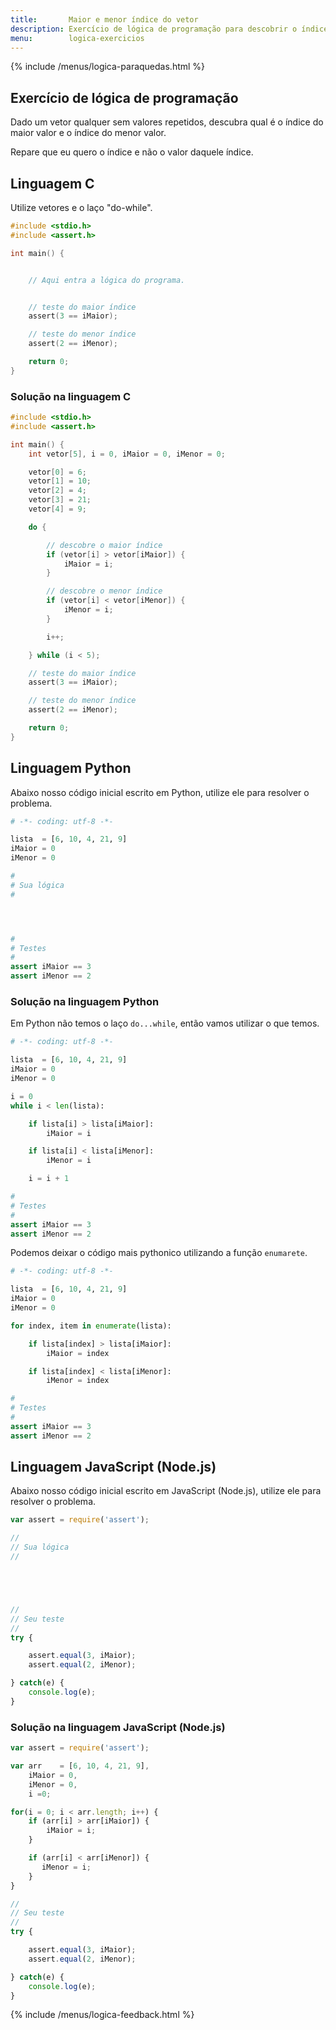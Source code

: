 ```yaml
---
title:       Maior e menor índice do vetor
description: Exercício de lógica de programação para descobrir o índice do maior e o menor valor do vetor.
menu:        logica-exercicios
---
```


{% include /menus/logica-paraquedas.html %}

Exercício de lógica de programação
---

Dado um vetor qualquer sem valores repetidos, descubra qual é o índice do maior valor e o índice do menor valor.

Repare que eu quero o índice e não o valor daquele índice.


Linguagem C
---

Utilize vetores e o laço "do-while".

```c
#include <stdio.h>
#include <assert.h>

int main() {


    // Aqui entra a lógica do programa.


    // teste do maior índice
    assert(3 == iMaior);

    // teste do menor índice
    assert(2 == iMenor);

    return 0;
}
```


### Solução na linguagem C

```c
#include <stdio.h>
#include <assert.h>

int main() {
    int vetor[5], i = 0, iMaior = 0, iMenor = 0;

    vetor[0] = 6;
    vetor[1] = 10;
    vetor[2] = 4;
    vetor[3] = 21;
    vetor[4] = 9;

    do {

        // descobre o maior índice
        if (vetor[i] > vetor[iMaior]) {
            iMaior = i;
        }

        // descobre o menor índice
        if (vetor[i] < vetor[iMenor]) {
            iMenor = i;
        }

        i++;

    } while (i < 5);

    // teste do maior índice
    assert(3 == iMaior);

    // teste do menor índice
    assert(2 == iMenor);

    return 0;
}
```




Linguagem Python
---

Abaixo nosso código inicial escrito em Python, utilize ele para resolver o problema.

```python
# -*- coding: utf-8 -*-

lista  = [6, 10, 4, 21, 9]
iMaior = 0
iMenor = 0

#
# Sua lógica
#




#
# Testes
#
assert iMaior == 3
assert iMenor == 2
```


### Solução na linguagem Python

Em Python não temos o laço `do...while`, então vamos utilizar o que temos.

```python
# -*- coding: utf-8 -*-

lista  = [6, 10, 4, 21, 9]
iMaior = 0
iMenor = 0

i = 0
while i < len(lista):

	if lista[i] > lista[iMaior]:
		iMaior = i

	if lista[i] < lista[iMenor]:
		iMenor = i

	i = i + 1

#
# Testes
#
assert iMaior == 3
assert iMenor == 2

```

Podemos deixar o código mais pythonico utilizando a função `enumarete`.

```python
# -*- coding: utf-8 -*-

lista  = [6, 10, 4, 21, 9]
iMaior = 0
iMenor = 0

for index, item in enumerate(lista):

	if lista[index] > lista[iMaior]:
		iMaior = index

	if lista[index] < lista[iMenor]:
		iMenor = index

#
# Testes
#
assert iMaior == 3
assert iMenor == 2
```



Linguagem JavaScript (Node.js)
---

Abaixo nosso código inicial escrito em JavaScript (Node.js), utilize ele para resolver o problema.


```javascript
var assert = require('assert');

//
// Sua lógica
//





//
// Seu teste
//
try {

    assert.equal(3, iMaior);
    assert.equal(2, iMenor);

} catch(e) {
    console.log(e);
}
```


### Solução na linguagem JavaScript (Node.js)


```javascript
var assert = require('assert');

var arr    = [6, 10, 4, 21, 9],
    iMaior = 0,
    iMenor = 0,
    i =0;

for(i = 0; i < arr.length; i++) {
    if (arr[i] > arr[iMaior]) {
        iMaior = i;
    }

    if (arr[i] < arr[iMenor]) {
       iMenor = i;        
    }
}

//
// Seu teste
//
try {

    assert.equal(3, iMaior);
    assert.equal(2, iMenor);

} catch(e) {
    console.log(e);
}
```

{% include /menus/logica-feedback.html %}